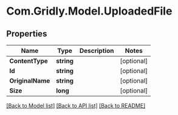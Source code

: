 # Com.Gridly.Model.UploadedFile

## Properties

Name | Type | Description | Notes
------------ | ------------- | ------------- | -------------
**ContentType** | **string** |  | [optional] 
**Id** | **string** |  | [optional] 
**OriginalName** | **string** |  | [optional] 
**Size** | **long** |  | [optional] 

[[Back to Model list]](../README.md#documentation-for-models) [[Back to API list]](../README.md#documentation-for-api-endpoints) [[Back to README]](../README.md)

